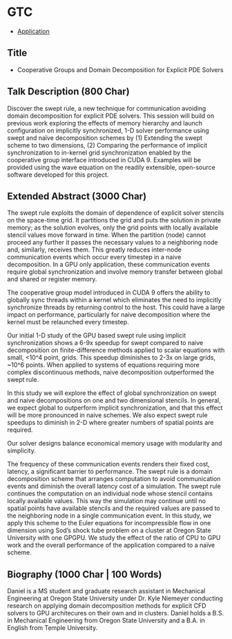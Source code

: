 # GTC

- [Application](http://proposals.gputechconf.com/gtc-2018-talks/edit.php?s=Sr4VEPsGPsJxjlrLbPdk)

## Title

- Cooperative Groups and Domain Decomposition for Explicit PDE Solvers

## Talk Description (800 Char)
Discover the swept rule, a new technique for communication avoiding domain decomposition for explicit PDE solvers. This session will build on previous work exploring the effects of memory hierarchy and launch configuration on implicitly synchronized, 1-D solver performance using swept and naïve decomposition schemes by (1) Extending the swept scheme to two dimensions, (2) Comparing the performance of implicit synchronization to in-kernel grid synchronization enabled by the cooperative group interface introduced in CUDA 9. Examples will be provided using the wave equation on the readily extensible, open-source software developed for this project.

## Extended Abstract (3000 Char)

The swept rule exploits the domain of dependence of explicit solver stencils on the space-time grid. It partitions the grid and puts the solution in private memory; as the solution evolves, only the grid points with locally available stencil values move forward in time. When the partition (node) cannot proceed any further it passes the necessary values to a neighboring node and, similarly, receives them.  This greatly reduces inter-node communication events which occur every timestep in a naive decomposition. In a GPU only application, these communication events require global synchronization and involve memory transfer between global and shared or register memory. 

The cooperative group model introduced in CUDA 9 offers the ability to globally sync threads within a kernel which eliminates the need to implicitly synchronize threads by returning control to the host. This could have a large impact on performance, particularly for naive decomposition where the kernel must be relaunched every timestep. 

Our initial 1-D study of the GPU based swept rule using implicit synchronization shows a 6-9x speedup for swept compared to naive decomposition on finite-difference methods applied to scalar equations with small, <10^4 point, grids. This speedup diminishes to 2-3x on large grids, ~10^6 points. When applied to systems of equations requiring more complex discontinuous methods, naive decomposition outperformed the swept rule. 

In this study we will explore the effect of global synchronization on swept and naive decompositions on one and two dimensional stencils. In general, we expect global to outperform implicit synchronization, and that this effect will be more pronounced in naive schemes. We also expect swept rule speedups to diminish in 2-D where greater numbers of spatial points are required. 


Our solver designs balance economical memory usage with modularity and simplicity.  

The frequency of these communication events renders their fixed cost, latency, a significant barrier to performance.  The swept rule is a domain decomposition scheme that arranges computation to avoid communication events and diminish the overall latency cost of a simulation.  The swept rule continues the computation on an individual node whose stencil contains locally available values.  This way the simulation may continue until no spatial points have available stencils and the required values are passed to the neighboring node in a single communication event.  In this study, we apply this scheme to the Euler equations for incompressible flow in one dimension using Sod’s shock tube problem on a cluster at Oregon State University with one GPGPU.  We study the effect of the ratio of CPU to GPU work and the overall performance of the application compared to a naïve scheme.

## Biography (1000 Char | 100 Words)
Daniel is a MS student and graduate research assistant in Mechanical Engineering at Oregon State University under Dr. Kyle Niemeyer conducting research on applying domain decomposition methods for explicit CFD solvers to GPU architecures on their own and in clusters. Daniel holds a B.S. in Mechanical Engineering from Oregon State University and a B.A. in English from Temple University.